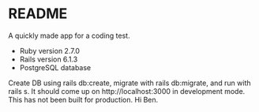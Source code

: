 # README

A quickly made app for a coding test.

* Ruby version 2.7.0
* Rails version 6.1.3
* PostgreSQL database

Create DB using rails db:create, migrate with rails db:migrate, and run with rails s. It should come up on http://localhost:3000 in development mode. This has not been built for production. Hi Ben.
